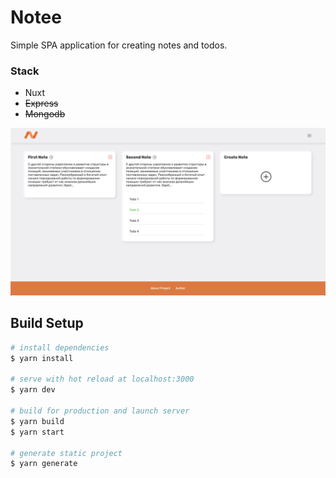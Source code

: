 # Notee

Simple SPA application for creating notes and todos.

### Stack
- Nuxt 
- ~~Express~~
- ~~Mongodb~~

![Notee image](README_IMG.png)

## Build Setup

```bash
# install dependencies
$ yarn install

# serve with hot reload at localhost:3000
$ yarn dev

# build for production and launch server
$ yarn build
$ yarn start

# generate static project
$ yarn generate
```
